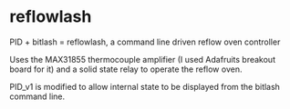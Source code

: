 reflowlash
==========

PID + bitlash = reflowlash, a command line driven reflow oven controller

Uses the MAX31855 thermocouple amplifier (I used Adafruits breakout board for it) and a solid state
relay to operate the reflow oven.

PID_v1 is modified to allow internal state to be displayed from the bitlash command line.
